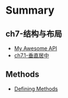 # Summary

## ch7-结构与布局

* [My Awesome API](README.md)
* [ch7.1-垂直居中](sss.md)

## Methods

* [Defining Methods](methods.md)

